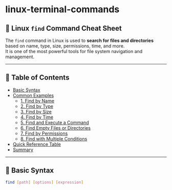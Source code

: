 # linux-terminal-commands

## 📂 Linux `find` Command Cheat Sheet

The `find` command in Linux is used to **search for files and directories** based on name, type, size, permissions, time, and more.  
It is one of the most powerful tools for file system navigation and management.

---

## 📑 Table of Contents
- [Basic Syntax](#-basic-syntax)
- [Common Examples](#-common-examples)
  - [1. Find by Name](#1-find-by-name)
  - [2. Find by Type](#2-find-by-type)
  - [3. Find by Size](#3-find-by-size)
  - [4. Find by Time](#4-find-by-time)
  - [5. Find and Execute a Command](#5-find-and-execute-a-command)
  - [6. Find Empty Files or Directories](#6-find-empty-files-or-directories)
  - [7. Find by Permissions](#7-find-by-permissions)
  - [8. Find with Multiple Conditions](#8-find-with-multiple-conditions)
- [Quick Reference Table](#-quick-reference-table)
- [Summary](#-summary)

---

## 🔹 Basic Syntax
```bash
find [path] [options] [expression]
